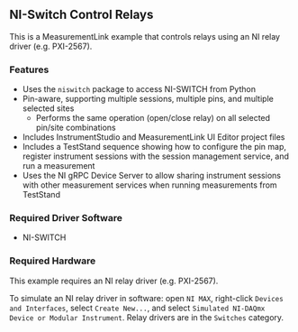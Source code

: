 ## NI-Switch Control Relays

This is a MeasurementLink example that controls relays using an NI relay driver
(e.g. PXI-2567).

### Features

- Uses the `niswitch` package to access NI-SWITCH from Python
- Pin-aware, supporting multiple sessions, multiple pins, and multiple selected sites
  - Performs the same operation (open/close relay) on all selected pin/site combinations
- Includes InstrumentStudio and MeasurementLink UI Editor project files
- Includes a TestStand sequence showing how to configure the pin map, register
  instrument sessions with the session management service, and run a measurement
- Uses the NI gRPC Device Server to allow sharing instrument sessions with other
  measurement services when running measurements from TestStand

### Required Driver Software

- NI-SWITCH

### Required Hardware

This example requires an NI relay driver (e.g. PXI-2567).

To simulate an NI relay driver in software: open `NI MAX`, right-click `Devices and Interfaces`,
select `Create New...`, and select `Simulated NI-DAQmx Device or Modular Instrument`.
Relay drivers are in the `Switches` category.